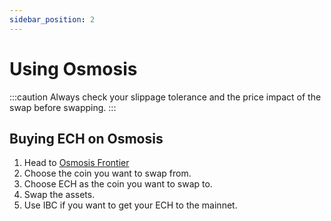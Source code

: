 ```yaml
---
sidebar_position: 2
---
```


# Using Osmosis

:::caution
Always check your slippage tolerance and the price impact of the swap before swapping. 
:::

## Buying ECH on Osmosis
1. Head to [Osmosis Frontier](https://frontier.osmosis.zone/)
2. Choose the coin you want to swap from. 
3. Choose ECH as the coin you want to swap to. 
4. Swap the assets. 
5. Use IBC if you want to get your ECH to the mainnet. 
